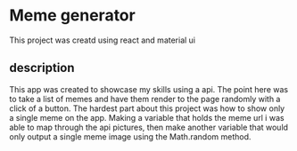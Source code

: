 # Meme generator

This project was creatd using react and material ui

## description

This app was created to showcase my skills using a api. The point here was to take a list of memes and have them render to the page randomly with a click of a button. The hardest part about this project was how to show only a single meme on the app. Making a variable that holds the meme url i was able to map through the api pictures, then make another variable that would only output a single meme image using the Math.random method.
